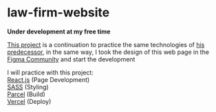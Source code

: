 # law-firm-website

<strong>Under development at my free time</strong>

<a href="law-firm-website-khaki.vercel.app">This project</a> is a continuation to practice the same technologies of <a href="https://github.com/fockus-dev/portfolio-ibrahim-memon">his predecessor</a>, in the same way, I took the design of this web page in the <a href="https://www.figma.com/community/file/1200298387253139530">Figma Community</a> and start the development<br/>

I will practice with this project:
<br/><a href="https://reactjs.org">React.js</a> (Page Development)
<br/><a href="https://sass-lang.com">SASS</a> (Styling)
<br/><a href="https://parceljs.org">Parcel</a> (Build)
<br/><a href="https://vercel.com">Vercel</a> (Deploy)
